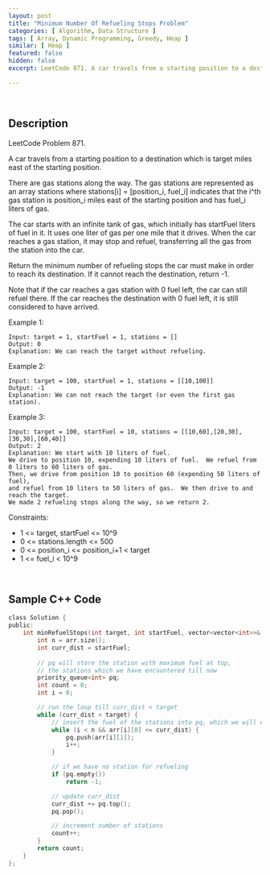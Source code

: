 ```yaml
---
layout: post
title: "Minimum Number Of Refueling Stops Problem"
categories: [ Algorithm, Data Structure ]
tags: [ Array, Dynamic Programming, Greedy, Heap ]
similar: [ Heap ]
featured: false
hidden: false
excerpt: LeetCode 871. A car travels from a starting position to a destination which is target miles east of the starting position.

---
```


<br />

## Description

LeetCode Problem 871.

A car travels from a starting position to a destination which is target miles east of the starting position.

There are gas stations along the way. The gas stations are represented as an array stations where stations[i] = [position_i, fuel_i] indicates that the i^th gas station is position_i miles east of the starting position and has fuel_i liters of gas.

The car starts with an infinite tank of gas, which initially has startFuel liters of fuel in it. It uses one liter of gas per one mile that it drives. When the car reaches a gas station, it may stop and refuel, transferring all the gas from the station into the car.

Return the minimum number of refueling stops the car must make in order to reach its destination. If it cannot reach the destination, return -1.

Note that if the car reaches a gas station with 0 fuel left, the car can still refuel there. If the car reaches the destination with 0 fuel left, it is still considered to have arrived.

Example 1:
```
Input: target = 1, startFuel = 1, stations = []
Output: 0
Explanation: We can reach the target without refueling.
```

Example 2:
```
Input: target = 100, startFuel = 1, stations = [[10,100]]
Output: -1
Explanation: We can not reach the target (or even the first gas station).
```

Example 3:
```
Input: target = 100, startFuel = 10, stations = [[10,60],[20,30],[30,30],[60,40]]
Output: 2
Explanation: We start with 10 liters of fuel.
We drive to position 10, expending 10 liters of fuel.  We refuel from 0 liters to 60 liters of gas.
Then, we drive from position 10 to position 60 (expending 50 liters of fuel),
and refuel from 10 liters to 50 liters of gas.  We then drive to and reach the target.
We made 2 refueling stops along the way, so we return 2.
```

Constraints:
* 1 <= target, startFuel <= 10^9
* 0 <= stations.length <= 500
* 0 <= position_i <= position_i+1 < target
* 1 <= fuel_i < 10^9

<br />

## Sample C++ Code


```c
class Solution {
public:
    int minRefuelStops(int target, int startFuel, vector<vector<int>>& arr) {
        int n = arr.size();
        int curr_dist = startFuel;
        
        // pq will store the station with maximum fuel at top, 
        // the stations which we have encountered till now
        priority_queue<int> pq;
        int count = 0;
        int i = 0;

        // run the loop till curr_dist < target
        while (curr_dist < target) {
            // insert the fuel of the stations into pq, which we will encounter
            while (i < n && arr[i][0] <= curr_dist) {
                pq.push(arr[i][1]);
                i++;
            }

            // if we have no station for refueling
            if (pq.empty())
                return -1;

            // update curr_dist
            curr_dist += pq.top();
            pq.pop();

            // increment number of stations
            count++;
        }
        return count;
    }
};
```


